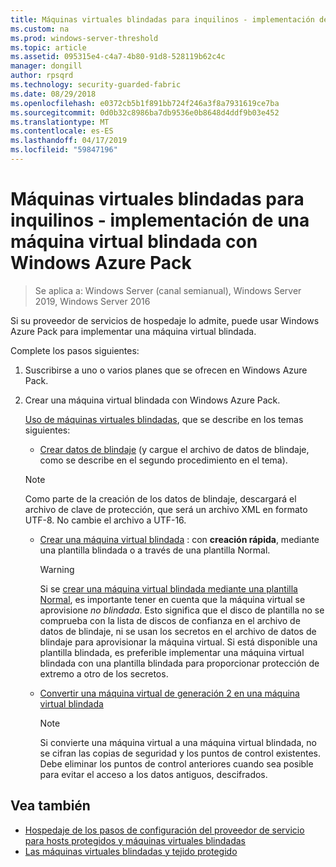 ```yaml
---
title: Máquinas virtuales blindadas para inquilinos - implementación de una máquina virtual blindada con Windows Azure Pack
ms.custom: na
ms.prod: windows-server-threshold
ms.topic: article
ms.assetid: 095315e4-c4a7-4b80-91d8-528119b62c4c
manager: dongill
author: rpsqrd
ms.technology: security-guarded-fabric
ms.date: 08/29/2018
ms.openlocfilehash: e0372cb5b1f891bb724f246a3f8a7931619ce7ba
ms.sourcegitcommit: 0d0b32c8986ba7db9536e0b8648d4ddf9b03e452
ms.translationtype: MT
ms.contentlocale: es-ES
ms.lasthandoff: 04/17/2019
ms.locfileid: "59847196"
---
```

# <a name="shielded-vms--for-tenants---deploying-a-shielded-vm-by-using-windows-azure-pack"></a>Máquinas virtuales blindadas para inquilinos - implementación de una máquina virtual blindada con Windows Azure Pack

>Se aplica a: Windows Server (canal semianual), Windows Server 2019, Windows Server 2016

Si su proveedor de servicios de hospedaje lo admite, puede usar Windows Azure Pack para implementar una máquina virtual blindada.

Complete los pasos siguientes:

<!-- When we have a link to the topic about how tenants subscribe, add that link as an indented item just under step 1 below. -->

1. Suscribirse a uno o varios planes que se ofrecen en Windows Azure Pack.

2. Crear una máquina virtual blindada con Windows Azure Pack.

    [Uso de máquinas virtuales blindadas](https://technet.microsoft.com/library/mt720674.aspx), que se describe en los temas siguientes:

    - [Crear datos de blindaje](https://technet.microsoft.com/library/mt720672.aspx) (y cargue el archivo de datos de blindaje, como se describe en el segundo procedimiento en el tema).
    
    > [!NOTE]
    > Como parte de la creación de los datos de blindaje, descargará el archivo de clave de protección, que será un archivo XML en formato UTF-8. No cambie el archivo a UTF-16.
    
    - [Crear una máquina virtual blindada](https://technet.microsoft.com/library/mt720673.aspx) : con **creación rápida**, mediante una plantilla blindada o a través de una plantilla Normal.
    
        > [!WARNING]
        > Si se [crear una máquina virtual blindada mediante una plantilla Normal](https://technet.microsoft.com/library/mt720673.aspx#Anchor_2), es importante tener en cuenta que la máquina virtual se aprovisione *no blindada*. Esto significa que el disco de plantilla no se comprueba con la lista de discos de confianza en el archivo de datos de blindaje, ni se usan los secretos en el archivo de datos de blindaje para aprovisionar la máquina virtual. Si está disponible una plantilla blindada, es preferible implementar una máquina virtual blindada con una plantilla blindada para proporcionar protección de extremo a otro de los secretos.
    
    - [Convertir una máquina virtual de generación 2 en una máquina virtual blindada](https://technet.microsoft.com/library/mt720670.aspx)
    
        > [!NOTE]
        > Si convierte una máquina virtual a una máquina virtual blindada, no se cifran las copias de seguridad y los puntos de control existentes. Debe eliminar los puntos de control anteriores cuando sea posible para evitar el acceso a los datos antiguos, descifrados.

## <a name="see-also"></a>Vea también

- [Hospedaje de los pasos de configuración del proveedor de servicio para hosts protegidos y máquinas virtuales blindadas](guarded-fabric-configuration-scenarios-for-shielded-vms-overview.md)
- [Las máquinas virtuales blindadas y tejido protegido](guarded-fabric-and-shielded-vms-top-node.md)
